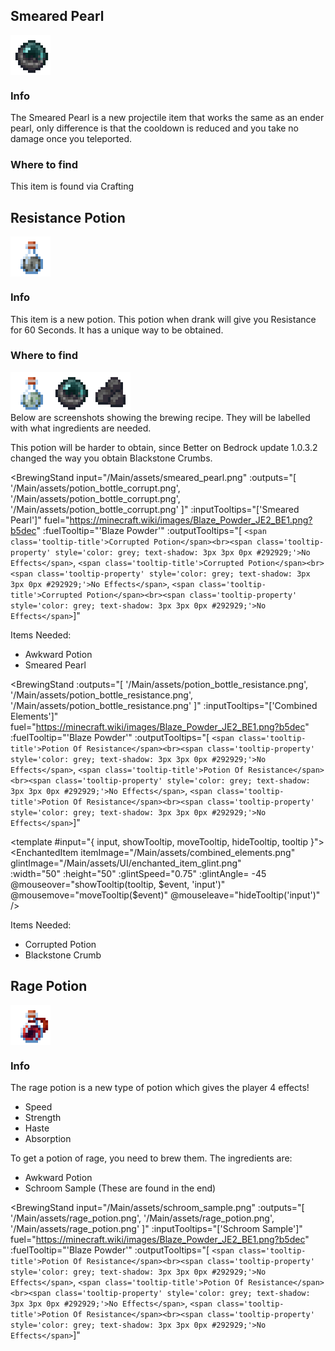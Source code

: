 
## Smeared Pearl
<div style="display: flex; align-items: center;">
  <img src="/Main/assets/smeared_pearl.png" alt="Example Image" width="64">
</div>

### Info
The Smeared Pearl is a new projectile item that works the same as an ender pearl, only difference is that the cooldown is reduced and you take no damage once you  teleported.
### Where to find
This item is found via Crafting

## Resistance Potion
<div style="display: flex; align-items: center;">
  <img src="/Main/assets/potion_bottle_resistance.png" alt="Example Image" width="64">
</div>

### Info
This item is a new potion. This potion when drank will give you Resistance for 60 Seconds. It has a unique way to be obtained.
### Where to find
<div style="display: flex; align-items: center;">
  <img src="/Main/assets/potion_bottle_corrupt.png" alt="Example Image" width="64">
  <img src="/Main/assets/smeared_pearl.png" alt="Example Image" width="64">
  <img src="/Main/assets/blackstone_crumb.png" alt="Example Image" width="64">
</div>
Below are screenshots showing the brewing recipe. They will be labelled with what ingredients are needed.

This potion will be harder to obtain, since Better on Bedrock update 1.0.3.2 changed the way you obtain Blackstone Crumbs.

<BrewingStand
   input="/Main/assets/smeared_pearl.png"
  :outputs="[
    '/Main/assets/potion_bottle_corrupt.png',
    '/Main/assets/potion_bottle_corrupt.png',
    '/Main/assets/potion_bottle_corrupt.png'
  ]"
  :inputTooltips="['Smeared Pearl']"
  fuel="https://minecraft.wiki/images/Blaze_Powder_JE2_BE1.png?b5dec"
  :fuelTooltip="'Blaze Powder'"
  :outputTooltips="[
  `<span class='tooltip-title'>Corrupted Potion</span><br><span class='tooltip-property' style='color: grey; text-shadow: 3px 3px 0px #292929;'>No Effects</span>`, 
  `<span class='tooltip-title'>Corrupted Potion</span><br><span class='tooltip-property' style='color: grey; text-shadow: 3px 3px 0px #292929;'>No Effects</span>`, 
  `<span class='tooltip-title'>Corrupted Potion</span><br><span class='tooltip-property' style='color: grey; text-shadow: 3px 3px 0px #292929;'>No Effects</span>`]"
>
</BrewingStand>


Items Needed: 
- Awkward Potion
- Smeared Pearl

<BrewingStand
  :outputs="[
    '/Main/assets/potion_bottle_resistance.png',
    '/Main/assets/potion_bottle_resistance.png',
    '/Main/assets/potion_bottle_resistance.png'
  ]"
  :inputTooltips="['Combined Elements']"
  fuel="https://minecraft.wiki/images/Blaze_Powder_JE2_BE1.png?b5dec"
  :fuelTooltip="'Blaze Powder'"
  :outputTooltips="[
  `<span class='tooltip-title'>Potion Of Resistance</span><br><span class='tooltip-property' style='color: grey; text-shadow: 3px 3px 0px #292929;'>No Effects</span>`, 
  `<span class='tooltip-title'>Potion Of Resistance</span><br><span class='tooltip-property' style='color: grey; text-shadow: 3px 3px 0px #292929;'>No Effects</span>`, 
  `<span class='tooltip-title'>Potion Of Resistance</span><br><span class='tooltip-property' style='color: grey; text-shadow: 3px 3px 0px #292929;'>No Effects</span>`]"
>
 <template #input="{ input, showTooltip, moveTooltip, hideTooltip, tooltip }">
    <EnchantedItem
      itemImage="/Main/assets/combined_elements.png"
      glintImage="/Main/assets/UI/enchanted_item_glint.png"  
      :width="50"
      :height="50"
      :glintSpeed="0.75"
      :glintAngle= -45
      @mouseover="showTooltip(tooltip, $event, 'input')"
      @mousemove="moveTooltip($event)"
      @mouseleave="hideTooltip('input')"
    />
  </template>
</BrewingStand>

Items Needed: 
- Corrupted Potion
- Blackstone Crumb


## Rage Potion
<div style="display: flex; align-items: center;">
  <img src="/Main/assets/rage_potion.png" alt="Example Image" width="64">
</div>

### Info
The rage potion is a new type of potion which gives the player 4 effects!
- Speed
- Strength
- Haste
- Absorption

To get a potion of rage, you need to brew them. The ingredients are:
- Awkward Potion
- Schroom Sample (These are found in the end)

<BrewingStand
  input="/Main/assets/schroom_sample.png"
  :outputs="[
    '/Main/assets/rage_potion.png',
    '/Main/assets/rage_potion.png',
    '/Main/assets/rage_potion.png'
  ]"
  :inputTooltips="['Schroom Sample']"
  fuel="https://minecraft.wiki/images/Blaze_Powder_JE2_BE1.png?b5dec"
  :fuelTooltip="'Blaze Powder'"
  :outputTooltips="[
  `<span class='tooltip-title'>Potion Of Resistance</span><br><span class='tooltip-property' style='color: grey; text-shadow: 3px 3px 0px #292929;'>No Effects</span>`, 
  `<span class='tooltip-title'>Potion Of Resistance</span><br><span class='tooltip-property' style='color: grey; text-shadow: 3px 3px 0px #292929;'>No Effects</span>`, 
  `<span class='tooltip-title'>Potion Of Resistance</span><br><span class='tooltip-property' style='color: grey; text-shadow: 3px 3px 0px #292929;'>No Effects</span>`]"
>
</BrewingStand>
